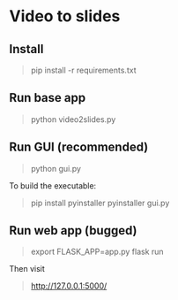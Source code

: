 # Video to slides

## Install

> pip install -r requirements.txt

## Run base app

> python video2slides.py

## Run GUI (recommended)

> python gui.py

To build the executable:

> pip install pyinstaller
> pyinstaller gui.py

## Run web app (bugged)

> export FLASK_APP=app.py
> flask run

Then visit 
> http://127.0.0.1:5000/

